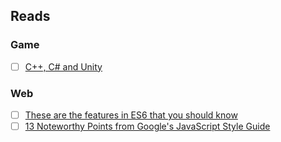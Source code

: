 ## Reads 
### Game
- [ ] [C++, C# and Unity](http://lucasmeijer.com/posts/cpp_unity/)
### Web
- [ ] [These are the features in ES6 that you should know](https://medium.freecodecamp.org/these-are-the-features-in-es6-that-you-should-know-1411194c71cb)
- [ ] [13 Noteworthy Points from Google's JavaScript Style Guide](https://medium.freecodecamp.org/google-publishes-a-javascript-style-guide-here-are-some-key-lessons-1810b8ad050b)
